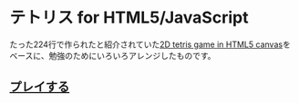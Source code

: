 # テトリス for HTML5/JavaScript

たった224行で作られたと紹介されていた[2D tetris game in HTML5 canvas](https://github.com/dionyziz/canvas-tetris)をベースに、勉強のためにいろいろアレンジしたものです。

## [プレイする](https://oekaki-hoho-ron.github.io/Tetris/)
